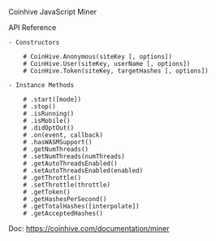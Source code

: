 Coinhive JavaScript Miner 

API Reference

	- Constructors
	
		# CoinHive.Anonymous(siteKey [, options])
		# CoinHive.User(siteKey, userName [, options])
		# CoinHive.Token(siteKey, targetHashes [, options]) 
    
	- Instance Methods
	
		# .start([mode])
		# .stop()
		# .isRunning()
		# .isMobile()
		# .didOptOut()
		# .on(event, callback)
		# .hasWASMSupport()
		# .getNumThreads()
		# .setNumThreads(numThreads)
		# .getAutoThreadsEnabled()
		# .setAutoThreadsEnabled(enabled)
		# .getThrottle()
		# .setThrottle(throttle)
		# .getToken()
		# .getHashesPerSecond()
		# .getTotalHashes([interpolate])
		# .getAcceptedHashes()
	
  Doc: https://coinhive.com/documentation/miner
